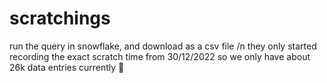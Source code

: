 # scratchings

run the query in snowflake, and download as a csv file
/n
they only started recording the exact scratch time from 30/12/2022 so we only have about 26k data entries currently :100:
